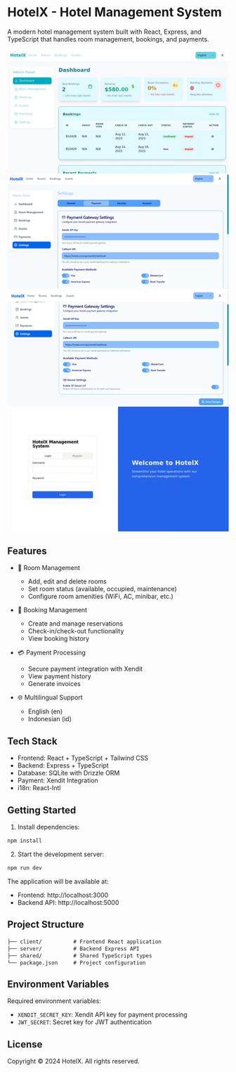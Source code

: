 
# HotelX - Hotel Management System

A modern hotel management system built with React, Express, and TypeScript that handles room management, bookings, and payments.

![Description of Image](1.png)
![Description of Image](2.png)
![Description of Image](3.png)
![Description of Image](4.png)
## Features

- 🏨 Room Management
  - Add, edit and delete rooms
  - Set room status (available, occupied, maintenance)
  - Configure room amenities (WiFi, AC, minibar, etc.)

- 📅 Booking Management  
  - Create and manage reservations
  - Check-in/check-out functionality
  - View booking history

- 💳 Payment Processing
  - Secure payment integration with Xendit
  - View payment history
  - Generate invoices

- 🌐 Multilingual Support
  - English (en)
  - Indonesian (id)

## Tech Stack

- Frontend: React + TypeScript + Tailwind CSS
- Backend: Express + TypeScript
- Database: SQLite with Drizzle ORM
- Payment: Xendit Integration
- i18n: React-Intl

## Getting Started

1. Install dependencies:
```bash
npm install
```

2. Start the development server:
```bash
npm run dev
```

The application will be available at:
- Frontend: http://localhost:3000
- Backend API: http://localhost:5000

## Project Structure

```
├── client/          # Frontend React application
├── server/          # Backend Express API
├── shared/          # Shared TypeScript types
└── package.json     # Project configuration
```

## Environment Variables

Required environment variables:
- `XENDIT_SECRET_KEY`: Xendit API key for payment processing
- `JWT_SECRET`: Secret key for JWT authentication

## License

Copyright © 2024 HotelX. All rights reserved.
